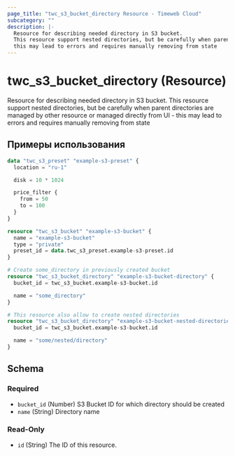 ```yaml
---
page_title: "twc_s3_bucket_directory Resource - Timeweb Cloud"
subcategory: ""
description: |-
  Resource for describing needed directory in S3 bucket.
  This resource support nested directories, but be carefully when parent directories are managed by other resource or managed directly from UI -
  this may lead to errors and requires manually removing from state
---
```


# twc_s3_bucket_directory (Resource)

Resource for describing needed directory in S3 bucket.
This resource support nested directories, but be carefully when parent directories are managed by other resource or managed directly from UI -
this may lead to errors and requires manually removing from state

## Примеры использования

```terraform
data "twc_s3_preset" "example-s3-preset" {
  location = "ru-1"

  disk = 10 * 1024

  price_filter {
    from = 50
    to = 100
  }
}

resource "twc_s3_bucket" "example-s3-bucket" {
  name = "example-s3-bucket"
  type = "private"
  preset_id = data.twc_s3_preset.example-s3-preset.id
}

# Create some_directory in previously created bucket
resource "twc_s3_bucket_directory" "example-s3-bucket-directory" {
  bucket_id = twc_s3_bucket.example-s3-bucket.id

  name = "some_directory"
}

# This resource also allow to create nested directories
resource "twc_s3_bucket_directory" "example-s3-bucket-nested-directories" {
  bucket_id = twc_s3_bucket.example-s3-bucket.id

  name = "some/nested/directory"
}
```
<!-- schema generated by tfplugindocs -->
## Schema

### Required

- `bucket_id` (Number) S3 Bucket ID for which directory should be created
- `name` (String) Directory name

### Read-Only

- `id` (String) The ID of this resource.

